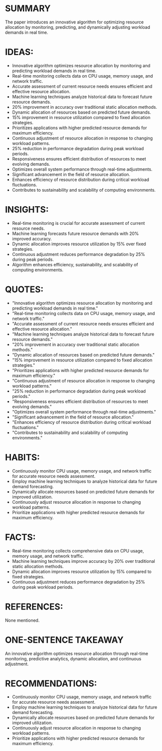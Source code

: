 # SUMMARY
The paper introduces an innovative algorithm for optimizing resource allocation by monitoring, predicting, and dynamically adjusting workload demands in real time.

# IDEAS:
- Innovative algorithm optimizes resource allocation by monitoring and predicting workload demands in real time.
- Real-time monitoring collects data on CPU usage, memory usage, and network traffic.
- Accurate assessment of current resource needs ensures efficient and effective resource allocation.
- Machine learning techniques analyze historical data to forecast future resource demands.
- 20% improvement in accuracy over traditional static allocation methods.
- Dynamic allocation of resources based on predicted future demands.
- 15% improvement in resource utilization compared to fixed allocation strategies.
- Prioritizes applications with higher predicted resource demands for maximum efficiency.
- Continuous adjustment of resource allocation in response to changing workload patterns.
- 25% reduction in performance degradation during peak workload periods.
- Responsiveness ensures efficient distribution of resources to meet evolving demands.
- Optimizes overall system performance through real-time adjustments.
- Significant advancement in the field of resource allocation.
- Enhances efficiency of resource distribution during critical workload fluctuations.
- Contributes to sustainability and scalability of computing environments.

# INSIGHTS:
- Real-time monitoring is crucial for accurate assessment of current resource needs.
- Machine learning forecasts future resource demands with 20% improved accuracy.
- Dynamic allocation improves resource utilization by 15% over fixed strategies.
- Continuous adjustment reduces performance degradation by 25% during peak periods.
- Algorithm enhances efficiency, sustainability, and scalability of computing environments.

# QUOTES:
- "Innovative algorithm optimizes resource allocation by monitoring and predicting workload demands in real time."
- "Real-time monitoring collects data on CPU usage, memory usage, and network traffic."
- "Accurate assessment of current resource needs ensures efficient and effective resource allocation."
- "Machine learning techniques analyze historical data to forecast future resource demands."
- "20% improvement in accuracy over traditional static allocation methods."
- "Dynamic allocation of resources based on predicted future demands."
- "15% improvement in resource utilization compared to fixed allocation strategies."
- "Prioritizes applications with higher predicted resource demands for maximum efficiency."
- "Continuous adjustment of resource allocation in response to changing workload patterns."
- "25% reduction in performance degradation during peak workload periods."
- "Responsiveness ensures efficient distribution of resources to meet evolving demands."
- "Optimizes overall system performance through real-time adjustments."
- "Significant advancement in the field of resource allocation."
- "Enhances efficiency of resource distribution during critical workload fluctuations."
- "Contributes to sustainability and scalability of computing environments."

# HABITS:
- Continuously monitor CPU usage, memory usage, and network traffic for accurate resource needs assessment.
- Employ machine learning techniques to analyze historical data for future demand forecasting.
- Dynamically allocate resources based on predicted future demands for improved utilization.
- Continuously adjust resource allocation in response to changing workload patterns.
- Prioritize applications with higher predicted resource demands for maximum efficiency.

# FACTS:
- Real-time monitoring collects comprehensive data on CPU usage, memory usage, and network traffic.
- Machine learning techniques improve accuracy by 20% over traditional static allocation methods.
- Dynamic allocation improves resource utilization by 15% compared to fixed strategies.
- Continuous adjustment reduces performance degradation by 25% during peak workload periods.

# REFERENCES:
None mentioned.

# ONE-SENTENCE TAKEAWAY
An innovative algorithm optimizes resource allocation through real-time monitoring, predictive analytics, dynamic allocation, and continuous adjustment.

# RECOMMENDATIONS:
- Continuously monitor CPU usage, memory usage, and network traffic for accurate resource needs assessment.
- Employ machine learning techniques to analyze historical data for future demand forecasting.
- Dynamically allocate resources based on predicted future demands for improved utilization.
- Continuously adjust resource allocation in response to changing workload patterns.
- Prioritize applications with higher predicted resource demands for maximum efficiency.